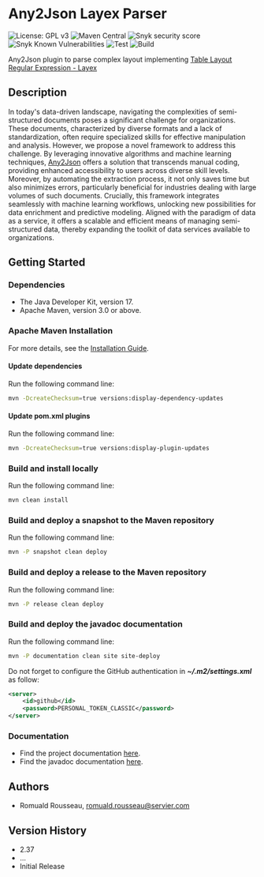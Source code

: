 # Any2Json Layex Parser

![License: GPL v3](https://img.shields.io/badge/License-GPLv3-blue.svg)
![Maven Central](https://maven-badges.herokuapp.com/maven-central/com.github.romualdrousseau/any2json-layex-parser/badge.svg)
![Snyk security score](https://snyk-widget.herokuapp.com/badge/mvn/com.github.romualdrousseau/any2json-layex-parser/badge.svg)
![Snyk Known Vulnerabilities](https://snyk.io/test/github/com.github.romualdrousseau/any2json-layex-parser/badge.svg)
![Test](https://github.com/RomualdRousseau/Any2Json-Layex-Parser/actions/workflows/build-and-test.yml/badge.svg)
![Build](https://github.com/RomualdRousseau/Any2Json-Layex-Parser/actions/workflows/build-and-deploy.yml/badge.svg)

Any2Json plugin to parse complex layout implementing [Table Layout Regular Expression - Layex](https://romualdrousseau.github.io/Any2Json-Documents/white_papers/)

## Description

In today's data-driven landscape, navigating the complexities of semi-structured documents poses a significant challenge
for organizations. These documents, characterized by diverse formats and a lack of standardization, often require
specialized skills for effective manipulation and analysis. However, we propose a novel framework to address this
challenge. By leveraging innovative algorithms and machine learning techniques, [Any2Json](https://github.com/RomualdRousseau/Any2Json)
offers a solution that transcends manual coding, providing enhanced accessibility to users across diverse skill levels.
Moreover, by automating the extraction process, it not only saves time but also minimizes errors, particularly beneficial
for industries dealing with large volumes of such documents. Crucially, this framework integrates seamlessly with machine
learning workflows, unlocking new possibilities for data enrichment and predictive modeling. Aligned with the paradigm of
data as a service, it offers a scalable and efficient means of managing semi-structured data, thereby expanding the toolkit
of data services available to organizations.

## Getting Started

### Dependencies

* The Java Developer Kit, version 17.
* Apache Maven, version 3.0 or above.

### Apache Maven Installation

For more details, see the [Installation Guide](https://maven.apache.org/install.html).

#### Update dependencies

Run the following command line:

```bash
mvn -DcreateChecksum=true versions:display-dependency-updates
```

#### Update pom.xml plugins

Run the following command line:

```bash
mvn -DcreateChecksum=true versions:display-plugin-updates
```

### Build and install locally

Run the following command line:

```bash
mvn clean install
```

### Build and deploy a snapshot to the Maven repository

Run the following command line:

```bash
mvn -P snapshot clean deploy
```

### Build and deploy a release to the Maven repository

Run the following command line:

```bash
mvn -P release clean deploy
```

### Build and deploy the javadoc documentation

Run the following command line:

```bash
mvn -P documentation clean site site-deploy
```

Do not forget to configure the GitHub authentication in ***~/.m2/settings.xml*** as follow:

```xml
<server>
    <id>github</id>
    <password>PERSONAL_TOKEN_CLASSIC</password>
</server>
```

### Documentation

* Find the project documentation [here](https://romualdrousseau.github.io/Any2Json-Documents/).
* Find the javadoc documentation [here](https://romualdrousseau.github.io/Any2Json-Layex-Parser/).

## Authors

* Romuald Rousseau, romuald.rousseau@servier.com

## Version History

* 2.37
* ...
* Initial Release
